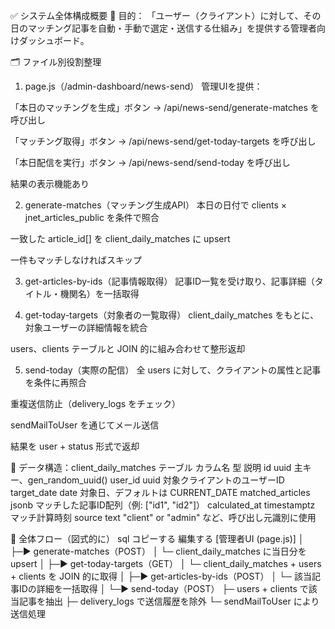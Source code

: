 ✅ システム全体構成概要
🎯 目的：
「ユーザー（クライアント）に対して、その日のマッチング記事を自動・手動で選定・送信する仕組み」を提供する管理者向けダッシュボード。

🗂 ファイル別役割整理
1. page.js（/admin-dashboard/news-send）
管理UIを提供：

「本日のマッチングを生成」ボタン → /api/news-send/generate-matches を呼び出し

「マッチング取得」ボタン → /api/news-send/get-today-targets を呼び出し

「本日配信を実行」ボタン → /api/news-send/send-today を呼び出し

結果の表示機能あり

2. generate-matches（マッチング生成API）
本日の日付で clients × jnet_articles_public を条件で照合

一致した article_id[] を client_daily_matches に upsert

一件もマッチしなければスキップ

3. get-articles-by-ids（記事情報取得）
記事ID一覧を受け取り、記事詳細（タイトル・機関名）を一括取得

4. get-today-targets（対象者の一覧取得）
client_daily_matches をもとに、対象ユーザーの詳細情報を統合

users、clients テーブルと JOIN 的に組み合わせて整形返却

5. send-today（実際の配信）
全 users に対して、クライアントの属性と記事を条件に再照合

重複送信防止（delivery_logs をチェック）

sendMailToUser を通じてメール送信

結果を user + status 形式で返却

🧱 データ構造：client_daily_matches テーブル
カラム名	型	説明
id	uuid	主キー、gen_random_uuid()
user_id	uuid	対象クライアントのユーザーID
target_date	date	対象日、デフォルトは CURRENT_DATE
matched_articles	jsonb	マッチした記事ID配列（例: ["id1", "id2"]）
calculated_at	timestamptz	マッチ計算時刻
source	text	"client" or "admin" など、呼び出し元識別に使用

🔁 全体フロー（図式的に）
sql
コピーする
編集する
[管理者UI (page.js)]
       │
       ├─▶ generate-matches（POST）
       │     └─ client_daily_matches に当日分を upsert
       │
       ├─▶ get-today-targets（GET）
       │     └─ client_daily_matches + users + clients を JOIN 的に取得
       │
       ├─▶ get-articles-by-ids（POST）
       │     └─ 該当記事IDの詳細を一括取得
       │
       └─▶ send-today（POST）
             ├─ users + clients で該当記事を抽出
             ├─ delivery_logs で送信履歴を除外
             └─ sendMailToUser により送信処理
